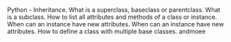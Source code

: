 Python - Inheritance. What is a superclass, baseclass or parentclass. What is a subclass. How to list all attributes and methods of a class or instance. When can an instance have new attributes. When can an instance have new attributes. How to define a class with multiple base classes. andmoee

